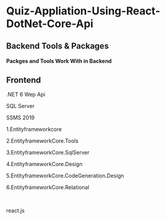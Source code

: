 # Quiz-Appliation-Using-React-DotNet-Core-Api
## Backend Tools & Packages
#### Packges and Tools Work With in Backend
## Frontend
<p> .NET 6 Wep Api</p>
<p> SQL Server</p> 
<p>SSMS 2019</p>
<p> 1.Entityframeworkcore<p>
<p> 2.EntityframeworkCore.Tools</p>
<p> 3.EntityframeworkCore.SqlServer</p>
<p> 4.EntityframeworkCore.Design</p>
<p> 5.EntityframeworkCore.CodeGeneration.Design</p>
<p> 6.EntityframeworkCore.Relational</p><br>

<p>react.js</p>
